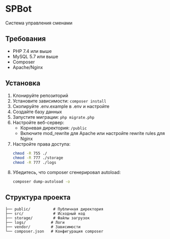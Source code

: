 # SPBot

Система управления сменами

## Требования

- PHP 7.4 или выше
- MySQL 5.7 или выше
- Composer
- Apache/Nginx

## Установка

1. Клонируйте репозиторий
2. Установите зависимости: `composer install`
3. Скопируйте .env.example в .env и настройте
4. Создайте базу данных
5. Запустите миграции: `php migrate.php`
6. Настройте веб-сервер:
   - Корневая директория: `/public`
   - Включите mod_rewrite для Apache или настройте rewrite rules для Nginx
7. Настройте права доступа:
   ```bash
   chmod -R 755 ./
   chmod -R 777 ./storage
   chmod -R 777 ./logs
   ```
8. Убедитесь, что composer сгенерировал autoload:
   ```bash
   composer dump-autoload -o
   ```

## Структура проекта

```
├── public/          # Публичная директория
├── src/             # Исходный код
├── storage/         # Файлы загрузок
├── logs/           # Логи
├── vendor/         # Зависимости
└── composer.json   # Конфигурация composer
``` 